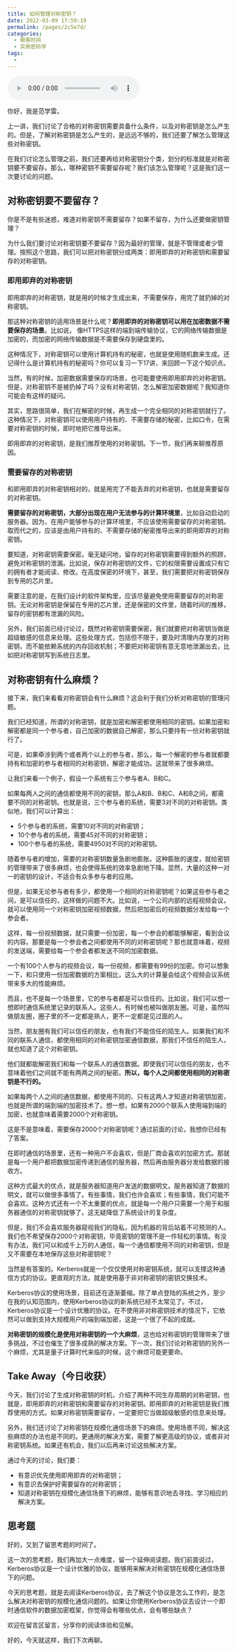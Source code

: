 ```yaml
---
title: 如何管理对称密钥？
date: 2022-03-09 17:59:19
permalink: /pages/2c5e7d/
categories:
  - 极客时间
  - 实用密码学
tags:
  - 
---
```

<audio title="18.如何管理对称密钥？" src="https://static001.geekbang.org/resource/audio/3a/dc/3a531db72c5782f411d0a45fac2693dc.mp3" controls="controls"></audio> 
<p>你好，我是范学雷。</p><p>上一讲，我们讨论了合格的对称密钥需要具备什么条件，以及对称密钥是怎么产生的。但是，了解对称密钥是怎么产生的，是远远不够的，我们还要了解怎么管理这些对称密钥。</p><p>在我们讨论怎么管理之前，我们还要再给对称密钥分个类，划分的标准就是对称密钥要不要留存。那么，哪种密钥不需要留存呢？我们该怎么管理呢？这是我们这一次要讨论的问题。</p><h2>对称密钥要不要留存？</h2><p>你是不是有些迷惑，难道对称密钥不需要留存？如果不留存，为什么还要做密钥管理？</p><p>为什么我们要讨论对称密钥要不要留存？因为最好的管理，就是不管理或者少管理。按照这个思路，我们可以把对称密钥分成两类：即用即弃的对称密钥和需要留存的对称密钥。</p><h3>即用即弃的对称密钥</h3><p>即用即弃的对称密钥，就是用的时候才生成出来，不需要保存，用完了就扔掉的对称密钥。</p><p>那这种对称密钥的适用场景是什么呢？<strong>即用即弃的对称密钥可以用在加密数据不需要保存的场景</strong>。比如说， 像HTTPS这样的端到端传输协议，它的网络传输数据是加密的，而加密的网络传输数据是不需要保存到硬盘里的。</p><p>这种情况下，对称密钥可以使用计算机持有的秘密，也就是使用随机数来生成。还记得什么是计算机持有的秘密吗？你可以复习一下17讲，来回顾一下这个知识点。</p><!-- [[[read_end]]] --><p>当然，有的时候，加密数据需要保存的场景，也可能要使用即用即弃的对称密钥。但是，对称密钥不是被扔掉了吗？没有对称密钥，怎么解密加密数据呢？我知道你可能会有这样的疑问。</p><p>其实，思路很简单，我们在解密的时候，再生成一个完全相同的对称密钥就行了。这种情况下，对称密钥可以使用用户持有的、不需要存储的秘密，比如口令，在需要对称密钥的时候，即时地把它推导出来。</p><p>即用即弃的对称密钥，是我们推荐使用的对称密钥。下一节，我们再来聊推荐原因。</p><h3>需要留存的对称密钥</h3><p>和即用即弃的对称密钥相对的，就是用完了不能丢弃的对称密钥，也就是需要留存的对称密钥。</p><p><strong>需要留存的对称密钥，大部分出现在用户无法参与的计算环境里</strong>，比如自动启动的服务器。因为，在用户能够参与的计算环境里，不应该使用需要留存的对称密钥。取而代之的，应该是由用户持有的、不需要存储的秘密推导出来的即用即弃的对称密钥。</p><p>要知道，对称密钥需要保密。毫无疑问地，留存的对称密钥需要得到额外的照顾，避免对称密钥的泄漏。比如说，保存对称密钥的文件，它的权限需要设置成只有它的拥有者才能阅读、修改。在高度保密的环境下，甚至，我们需要把对称密钥保存到专用的芯片里。</p><p>需要注意的是，在我们设计的软件架构里，应该尽量避免使用需要留存的对称密钥。无论对称密钥是保留在专用的芯片里，还是保密的文件里，随着时间的推移，留存的密钥都有泄漏的风险。</p><p>另外，我们前面已经讨论过，既然对称密钥需要保密，我们就要把对称密钥当做是超级敏感的信息来处理。这些处理方式，包括但不限于，要及时清理内存里的对称密钥，而不能依赖系统的内存回收机制；不要把对称密钥有意无意地泄漏出去，比如把对称密钥写到系统日志里。</p><h2>对称密钥有什么麻烦？</h2><p>接下来，我们来看看对称密钥会有什么麻烦？这会利于我们分析对称密钥的管理问题。</p><p>我们已经知道，所谓的对称密钥，就是加密和解密都使用相同的密钥。如果加密和解密都是同一个参与者，自己加密的数据自己解密，那么只要持有一份对称密钥就行了。</p><p>可是，如果牵涉到两个或者两个以上的参与者，那么，每一个解密的参与者就都要持有和加密的参与者相同的对称密钥，解密才能成功。这就带来了很多麻烦。</p><p>让我们来看一个例子，假设一个系统有三个参与者A、B和C。</p><p>如果每两人之间的通信都使用不同的密钥，那么A和B、B和C、A和B之间，都需要不同的对称密钥。也就是说，三个参与者的系统，需要3对不同的对称密钥。类似地，我们可以计算出：</p><ul>
<li>5个参与者的系统，需要10对不同的对称密钥；</li>
<li>10个参与者的系统，需要45对不同的对称密钥；</li>
<li>100个参与者的系统，需要4950对不同的对称密钥。</li>
</ul><p>随着参与者的增加，需要的对称密钥数量急剧地膨胀。这种膨胀的速度，就给密钥的管理带来了很多麻烦，也会使得系统的效率急剧地下降。显然，大量的这种一对一的密钥的设计，不适合有众多参与者的应用。</p><p>但是，如果无论参与者有多少，都使用一个相同的对称密钥呢？如果这些参与者之间，是可以信任的，这样做的问题不大。比如说，一个公司内部的远程视频会议，就可以使用同一个对称密钥加密视频数据，然后把加密后的视频数据分发给每一个参会者。</p><p>这样，每一份视频数据，就只需要一份加密，每一个参会的都能够解密，看到会议的内容。那要是每一个参会者之间都使用不同的对称密钥呢？那也就意味着，视频的发送端，需要给每一个参会者都发送不同的加密数据。</p><p>一个有100个人参与的视频会议，每一份视频，都需要有99份的加密。你可以想象一下，和只使用一份加密数据的方案相比，这么大的计算量会给这个视频会议系统带来多大的性能麻烦。</p><p>而且，也不是每一个场景里，它的参与者都是可以信任的。比如说，我们可以想一想即时通信系统里记录的联系人。这些人，有时候也被叫做朋友圈。可是，虽然叫做朋友圈，圈子里的不一定都是熟人，更不一定都是见过面的人。</p><p>当然，朋友圈有我们可以信任的朋友，也有我们不能信任的陌生人。如果我们和不同的联系人通信，都使用相同的对称密钥加密通信数据，那我们不信任的陌生人，就也知道了这个对称密钥。</p><p>他们就都能解密我们和每一个联系人的通信数据。即使我们可以信任的朋友，也不意味着他们之间就不能有两两之间的秘密。<strong>所以，每个人之间都使用相同的对称密钥是不行的。</strong></p><p>如果每两个人之间的通信数据，都使用不同的、只有这两人才知道对称密钥加密，也就是所谓的端到端的加密技术了。想一想，如果有2000个联系人使用端到端的加密，也就意味着需要2000个对称密钥。</p><p>这是不是意味着，需要保存2000个对称密钥呢？通过前面的讨论，我想你已经有了答案。</p><p>在即时通信的场景里，还有一种用户不会喜欢，但是厂商会喜欢的加密方式。那就是每一个用户都把数据加密传递到通信的服务器，然后再由服务器分发给数据的接收方。</p><p>这种方式最大的优点，就是服务器知道用户发送的数据明文。服务器知道了数据的明文，就可以做很多事情了。有些事情，我们也许会喜欢；有些事情，我们可能不会喜欢。这种方式还有一个不太重要的优点，就是每一个用户只需要一个用于和服务器通信的对称密钥就够了。这无疑降低了系统设计的复杂度。</p><p>但是，我们不会喜欢服务器窥视我们的隐私，因为机器的背后站着不可预测的人。我们也不希望保存2000个对称密钥，毕竟密钥的管理不是一件轻松的事情。有没有办法，我们可以和成千上万的人通信，每一个通信都使用不同的对称密钥，但是又不需要在本地保存这些对称密钥呢？</p><p>当然是有答案的。Kerberos就是一个仅仅使用对称密钥系统，就可以支撑这种通信方式的协议。更直观的方法，就是使用基于非对称密钥的密钥交换技术。</p><p>Kerberos协议的使用场景，目前还在逐渐萎缩。除了单点登陆的系统之外，至少在我的认知范围内，使用Kerberos协议的新系统已经不太常见了。不过，Kerberos协议是一个设计优雅的协议。在不使用非对称密钥技术的情况下，它依然可以做到支持大规模用户的端到端加密，这是一个很了不起的成就。</p><p><strong>对称密钥的规模化是使用对称密钥的一个大麻烦</strong>，这也给对称密钥的管理带来了很多挑战，不过也催生了很多成熟的解决方案。下一次，我们讨论对称密钥的另外一个麻烦，尤其是量子计算时代来临的时候，这个麻烦可能更要命。</p><h2>Take Away（今日收获）</h2><p>今天，我们讨论了生成对称密钥的时机，介绍了两种不同生存周期的对称密钥，也就是，即用即弃的对称密钥和需要留存的对称密钥。即用即弃的对称密钥是我们推荐使用的方式。如果对称密钥需要留存，一定要把它当做超级敏感的信息来处理。</p><p>另外，我们还讨论了对称密钥在规模化通信场景下的麻烦。使用场景不同，解决这些麻烦的办法也是不同的。更通用的解决方案，需要了解更高级的协议，或者非对称密钥系统。如果还有机会，我们以后再来讨论这些解决方案。</p><p>通过今天的讨论，我们要：</p><ul>
<li>有意识优先使用即用即弃的对称密钥；</li>
<li>有意识去保护好需要留存的对称密钥；</li>
<li>知道对称密钥在规模化通信场景下的麻烦，能够有意识地去寻找、学习相应的解决方案。</li>
</ul><h2>思考题</h2><p>好的，又到了留思考题的时间了。</p><p>这一次的思考题，我们再加大一点难度，留一个延伸阅读题。我们前面说过，Kerberos协议是一个设计优雅的协议，能够用来解决对称密钥在规模化通信场景下的问题。</p><p>今天的思考题，就是去阅读Kerberos协议，去了解这个协议是怎么工作的，是怎么解决对称密钥的规模化通信问题的。如果让你使用Kerberos协议去设计一个即时通信软件的数据加密框架，你觉得会有哪些优点，会有哪些缺点？</p><p>欢迎在留言区留言，分享你的阅读体验和见解。</p><p>好的，今天就这样，我们下次再聊。</p>